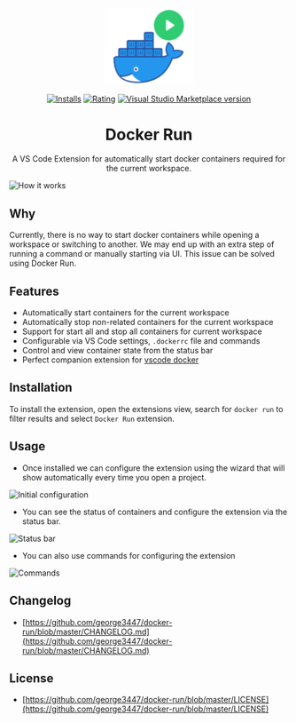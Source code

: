 <p align="center">
  <img
    width="160"
    src="https://raw.githubusercontent.com/george3447/docker-run/master/images/icon.png"
    alt="Docker Run - Logo"
  />
</p>

<p align="center">
<a href="https://marketplace.visualstudio.com/items?itemName=george3447.docker-run&ssr=false#overview"
    ><img
      src="https://vsmarketplacebadge.apphb.com/installs-short/george3447.docker-run.svg"
      alt="Installs"
  /></a>
<a href="https://marketplace.visualstudio.com/items?itemName=george3447.docker-run&ssr=false#review-details"
    ><img
      src="https://vsmarketplacebadge.apphb.com/rating-star/george3447.docker-run.svg"
      alt="Rating"
    /></a>
<a href="https://marketplace.visualstudio.com/items?itemName=george3447.docker-run&ssr=false#overview"
    ><img
      src="https://vsmarketplacebadge.apphb.com/version-short/george3447.docker-run.svg"
      alt="Visual Studio Marketplace version"
  /></a>
</p>

<h1 align="center">Docker Run</h1>

<p align="center"> A VS Code Extension for automatically start docker containers required for the current workspace. </p>

![How it works](https://github.com/george3447/docker-run/raw/master/images/start-up.gif)

## Why

Currently, there is no way to start docker containers while opening a workspace or switching to another. We may end up with an extra step of running a command or manually starting via UI. This issue can be solved using Docker Run.

## Features

- Automatically start containers for the current workspace
- Automatically stop non-related containers for the current workspace
- Support for start all and stop all containers for current workspace
- Configurable via VS Code settings, `.dockerrc` file and commands
- Control and view container state from the status bar
- Perfect companion extension for [vscode docker](https://marketplace.visualstudio.com/items?itemName=ms-azuretools.vscode-docker)

## Installation

To install the extension, open the extensions view, search for `docker run` to filter results and select `Docker Run` extension.

## Usage

- Once installed we can configure the extension using the wizard that will show automatically every time you open a project.

![Initial configuration](https://github.com/george3447/docker-run/raw/master/images/first-time-configuration.gif)

- You can see the status of containers and configure the extension via the status bar.

![Status bar](https://github.com/george3447/docker-run/raw/master/images/status-bar.gif)

- You can also use commands for configuring the extension

![Commands](https://github.com/george3447/docker-run/raw/master/images/commands.gif)

## Changelog

- [https://github.com/george3447/docker-run/blob/master/CHANGELOG.md](https://github.com/george3447/docker-run/blob/master/CHANGELOG.md)

## License

- [https://github.com/george3447/docker-run/blob/master/LICENSE](https://github.com/george3447/docker-run/blob/master/LICENSE)
